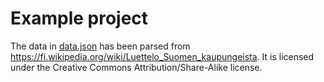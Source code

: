 # Example project

The data in [data.json](./data.json) has been parsed from https://fi.wikipedia.org/wiki/Luettelo_Suomen_kaupungeista. It is licensed under the Creative Commons Attribution/Share-Alike license.
